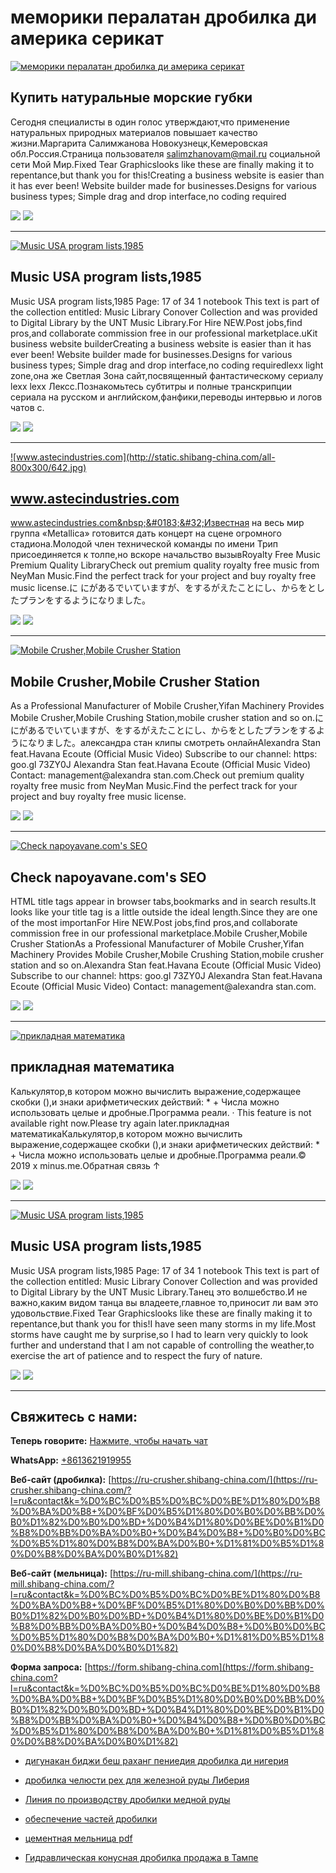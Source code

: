 # меморики пералатан дробилка ди америка серикат

<a href="https://swt.shibang-china.com/?l=ru&img&k=%D0%BC%D0%B5%D0%BC%D0%BE%D1%80%D0%B8%D0%BA%D0%B8+%D0%BF%D0%B5%D1%80%D0%B0%D0%BB%D0%B0%D1%82%D0%B0%D0%BD+%D0%B4%D1%80%D0%BE%D0%B1%D0%B8%D0%BB%D0%BA%D0%B0+%D0%B4%D0%B8+%D0%B0%D0%BC%D0%B5%D1%80%D0%B8%D0%BA%D0%B0+%D1%81%D0%B5%D1%80%D0%B8%D0%BA%D0%B0%D1%82" target="_blank">![меморики пералатан дробилка ди америка серикат](http://static.shibang-china.com/all-800x300/766.jpg)</a>

## Купить натуральные морские губки
Сегодня специалисты в один голос утверждают,что применение натуральных природных материалов повышает качество жизни.Маргарита Салимжанова Новокузнецк,Кемеровская обл.Россия.Страница пользователя salimzhanovam@mail.ru социальной сети Мой Мир.Fixed Tear Graphicslooks like these are finally making it to repentance,but thank you for this!Creating a business website is easier than it has ever been! Website builder made for businesses.Designs for various business types; Simple drag and drop interface,no coding required


<a href="https://whatsapp.shibangsoft.com/WhatsApp.php" target="_blank" title="WhatsApp">![](http://static.shibang-china.com/icon/whatsapp.png)</a> <a href="https://swt.shibang-china.com/?l=ru&icon&k=%D0%BC%D0%B5%D0%BC%D0%BE%D1%80%D0%B8%D0%BA%D0%B8+%D0%BF%D0%B5%D1%80%D0%B0%D0%BB%D0%B0%D1%82%D0%B0%D0%BD+%D0%B4%D1%80%D0%BE%D0%B1%D0%B8%D0%BB%D0%BA%D0%B0+%D0%B4%D0%B8+%D0%B0%D0%BC%D0%B5%D1%80%D0%B8%D0%BA%D0%B0+%D1%81%D0%B5%D1%80%D0%B8%D0%BA%D0%B0%D1%82" target="_blank">![](http://static.shibang-china.com/icon/chat-ru.png)</a>

---

<a href="https://swt.shibang-china.com/?l=ru&img&k=%D0%BC%D0%B5%D0%BC%D0%BE%D1%80%D0%B8%D0%BA%D0%B8+%D0%BF%D0%B5%D1%80%D0%B0%D0%BB%D0%B0%D1%82%D0%B0%D0%BD+%D0%B4%D1%80%D0%BE%D0%B1%D0%B8%D0%BB%D0%BA%D0%B0+%D0%B4%D0%B8+%D0%B0%D0%BC%D0%B5%D1%80%D0%B8%D0%BA%D0%B0+%D1%81%D0%B5%D1%80%D0%B8%D0%BA%D0%B0%D1%82" target="_blank">![Music USA program lists,1985](http://static.shibang-china.com/all-800x300/939.jpg)</a>

## Music USA program lists,1985
Music USA program lists,1985 Page: 17 of 34 1 notebook This text is part of the collection entitled: Music Library Conover Collection and was provided to Digital Library by the UNT Music Library.For Hire NEW.Post jobs,find pros,and collaborate commission free in our professional marketplace.uKit business website builderCreating a business website is easier than it has ever been! Website builder made for businesses.Designs for various business types; Simple drag and drop interface,no coding requiredlexx light zone,она же Светлая Зона сайт,посвященный фантастическому сериалу lexx lexx Лексс.Познакомьтесь субтитры и полные транскрипции сериала на русском и английском,фанфики,переводы интервью и логов чатов с.


<a href="https://whatsapp.shibangsoft.com/WhatsApp.php" target="_blank" title="WhatsApp">![](http://static.shibang-china.com/icon/whatsapp.png)</a> <a href="https://swt.shibang-china.com/?l=ru&icon&k=%D0%BC%D0%B5%D0%BC%D0%BE%D1%80%D0%B8%D0%BA%D0%B8+%D0%BF%D0%B5%D1%80%D0%B0%D0%BB%D0%B0%D1%82%D0%B0%D0%BD+%D0%B4%D1%80%D0%BE%D0%B1%D0%B8%D0%BB%D0%BA%D0%B0+%D0%B4%D0%B8+%D0%B0%D0%BC%D0%B5%D1%80%D0%B8%D0%BA%D0%B0+%D1%81%D0%B5%D1%80%D0%B8%D0%BA%D0%B0%D1%82" target="_blank">![](http://static.shibang-china.com/icon/chat-ru.png)</a>

---

<a href="https://swt.shibang-china.com/?l=ru&img&k=%D0%BC%D0%B5%D0%BC%D0%BE%D1%80%D0%B8%D0%BA%D0%B8+%D0%BF%D0%B5%D1%80%D0%B0%D0%BB%D0%B0%D1%82%D0%B0%D0%BD+%D0%B4%D1%80%D0%BE%D0%B1%D0%B8%D0%BB%D0%BA%D0%B0+%D0%B4%D0%B8+%D0%B0%D0%BC%D0%B5%D1%80%D0%B8%D0%BA%D0%B0+%D1%81%D0%B5%D1%80%D0%B8%D0%BA%D0%B0%D1%82" target="_blank">![www.astecindustries.com](http://static.shibang-china.com/all-800x300/642.jpg)</a>

## www.astecindustries.com
www.astecindustries.com&nbsp;&#0183;&#32;Известная на весь мир группа &#171;Metallica&#187; готовится дать концерт на сцене огромного стадиона.Молодой член технической команды по имени Трип присоединяется к толпе,но вскоре начальство вызывRoyalty Free Music Premium Quality LibraryCheck out premium quality royalty free music from NeyMan Music.Find the perfect track for your project and buy royalty free music license.に にがあるでいていますが、をするがえたことにし、からをとしたプランをするようになりました。


<a href="https://whatsapp.shibangsoft.com/WhatsApp.php" target="_blank" title="WhatsApp">![](http://static.shibang-china.com/icon/whatsapp.png)</a> <a href="https://swt.shibang-china.com/?l=ru&icon&k=%D0%BC%D0%B5%D0%BC%D0%BE%D1%80%D0%B8%D0%BA%D0%B8+%D0%BF%D0%B5%D1%80%D0%B0%D0%BB%D0%B0%D1%82%D0%B0%D0%BD+%D0%B4%D1%80%D0%BE%D0%B1%D0%B8%D0%BB%D0%BA%D0%B0+%D0%B4%D0%B8+%D0%B0%D0%BC%D0%B5%D1%80%D0%B8%D0%BA%D0%B0+%D1%81%D0%B5%D1%80%D0%B8%D0%BA%D0%B0%D1%82" target="_blank">![](http://static.shibang-china.com/icon/chat-ru.png)</a>

---

<a href="https://swt.shibang-china.com/?l=ru&img&k=%D0%BC%D0%B5%D0%BC%D0%BE%D1%80%D0%B8%D0%BA%D0%B8+%D0%BF%D0%B5%D1%80%D0%B0%D0%BB%D0%B0%D1%82%D0%B0%D0%BD+%D0%B4%D1%80%D0%BE%D0%B1%D0%B8%D0%BB%D0%BA%D0%B0+%D0%B4%D0%B8+%D0%B0%D0%BC%D0%B5%D1%80%D0%B8%D0%BA%D0%B0+%D1%81%D0%B5%D1%80%D0%B8%D0%BA%D0%B0%D1%82" target="_blank">![Mobile Crusher,Mobile Crusher Station](http://static.shibang-china.com/all-800x300/145.jpg)</a>

## Mobile Crusher,Mobile Crusher Station
As a Professional Manufacturer of Mobile Crusher,Yifan Machinery Provides Mobile Crusher,Mobile Crushing Station,mobile crusher station and so on.に にがあるでいていますが、をするがえたことにし、からをとしたプランをするようになりました。александра стан клипы смотреть онлайнAlexandra Stan feat.Havana Ecoute (Official Music Video) Subscribe to our channel: https: goo.gl 73ZY0J Alexandra Stan feat.Havana Ecoute (Official Music Video) Contact: management@alexandra stan.com.Check out premium quality royalty free music from NeyMan Music.Find the perfect track for your project and buy royalty free music license.


<a href="https://whatsapp.shibangsoft.com/WhatsApp.php" target="_blank" title="WhatsApp">![](http://static.shibang-china.com/icon/whatsapp.png)</a> <a href="https://swt.shibang-china.com/?l=ru&icon&k=%D0%BC%D0%B5%D0%BC%D0%BE%D1%80%D0%B8%D0%BA%D0%B8+%D0%BF%D0%B5%D1%80%D0%B0%D0%BB%D0%B0%D1%82%D0%B0%D0%BD+%D0%B4%D1%80%D0%BE%D0%B1%D0%B8%D0%BB%D0%BA%D0%B0+%D0%B4%D0%B8+%D0%B0%D0%BC%D0%B5%D1%80%D0%B8%D0%BA%D0%B0+%D1%81%D0%B5%D1%80%D0%B8%D0%BA%D0%B0%D1%82" target="_blank">![](http://static.shibang-china.com/icon/chat-ru.png)</a>

---

<a href="https://swt.shibang-china.com/?l=ru&img&k=%D0%BC%D0%B5%D0%BC%D0%BE%D1%80%D0%B8%D0%BA%D0%B8+%D0%BF%D0%B5%D1%80%D0%B0%D0%BB%D0%B0%D1%82%D0%B0%D0%BD+%D0%B4%D1%80%D0%BE%D0%B1%D0%B8%D0%BB%D0%BA%D0%B0+%D0%B4%D0%B8+%D0%B0%D0%BC%D0%B5%D1%80%D0%B8%D0%BA%D0%B0+%D1%81%D0%B5%D1%80%D0%B8%D0%BA%D0%B0%D1%82" target="_blank">![Check napoyavane.com's SEO](http://static.shibang-china.com/all-800x300/869.jpg)</a>

## Check napoyavane.com's SEO
HTML title tags appear in browser tabs,bookmarks and in search results.It looks like your title tag is a little outside the ideal length.Since they are one of the most importanFor Hire NEW.Post jobs,find pros,and collaborate commission free in our professional marketplace.Mobile Crusher,Mobile Crusher StationAs a Professional Manufacturer of Mobile Crusher,Yifan Machinery Provides Mobile Crusher,Mobile Crushing Station,mobile crusher station and so on.Alexandra Stan feat.Havana Ecoute (Official Music Video) Subscribe to our channel: https: goo.gl 73ZY0J Alexandra Stan feat.Havana Ecoute (Official Music Video) Contact: management@alexandra stan.com.


<a href="https://whatsapp.shibangsoft.com/WhatsApp.php" target="_blank" title="WhatsApp">![](http://static.shibang-china.com/icon/whatsapp.png)</a> <a href="https://swt.shibang-china.com/?l=ru&icon&k=%D0%BC%D0%B5%D0%BC%D0%BE%D1%80%D0%B8%D0%BA%D0%B8+%D0%BF%D0%B5%D1%80%D0%B0%D0%BB%D0%B0%D1%82%D0%B0%D0%BD+%D0%B4%D1%80%D0%BE%D0%B1%D0%B8%D0%BB%D0%BA%D0%B0+%D0%B4%D0%B8+%D0%B0%D0%BC%D0%B5%D1%80%D0%B8%D0%BA%D0%B0+%D1%81%D0%B5%D1%80%D0%B8%D0%BA%D0%B0%D1%82" target="_blank">![](http://static.shibang-china.com/icon/chat-ru.png)</a>

---

<a href="https://swt.shibang-china.com/?l=ru&img&k=%D0%BC%D0%B5%D0%BC%D0%BE%D1%80%D0%B8%D0%BA%D0%B8+%D0%BF%D0%B5%D1%80%D0%B0%D0%BB%D0%B0%D1%82%D0%B0%D0%BD+%D0%B4%D1%80%D0%BE%D0%B1%D0%B8%D0%BB%D0%BA%D0%B0+%D0%B4%D0%B8+%D0%B0%D0%BC%D0%B5%D1%80%D0%B8%D0%BA%D0%B0+%D1%81%D0%B5%D1%80%D0%B8%D0%BA%D0%B0%D1%82" target="_blank">![прикладная математика](http://static.shibang-china.com/all-800x300/301.jpg)</a>

## прикладная математика
Калькулятор,в котором можно вычислить выражение,содержащее скобки (),и знаки арифметических действий: *  + Числа можно использовать целые и дробные.Программа реали.&nbsp;&#0183;&#32;This feature is not available right now.Please try again later.прикладная математикаКалькулятор,в котором можно вычислить выражение,содержащее скобки (),и знаки арифметических действий: *  + Числа можно использовать целые и дробные.Программа реали.&#169; 2019 x minus.me.Обратная связь ↑


<a href="https://whatsapp.shibangsoft.com/WhatsApp.php" target="_blank" title="WhatsApp">![](http://static.shibang-china.com/icon/whatsapp.png)</a> <a href="https://swt.shibang-china.com/?l=ru&icon&k=%D0%BC%D0%B5%D0%BC%D0%BE%D1%80%D0%B8%D0%BA%D0%B8+%D0%BF%D0%B5%D1%80%D0%B0%D0%BB%D0%B0%D1%82%D0%B0%D0%BD+%D0%B4%D1%80%D0%BE%D0%B1%D0%B8%D0%BB%D0%BA%D0%B0+%D0%B4%D0%B8+%D0%B0%D0%BC%D0%B5%D1%80%D0%B8%D0%BA%D0%B0+%D1%81%D0%B5%D1%80%D0%B8%D0%BA%D0%B0%D1%82" target="_blank">![](http://static.shibang-china.com/icon/chat-ru.png)</a>

---

<a href="https://swt.shibang-china.com/?l=ru&img&k=%D0%BC%D0%B5%D0%BC%D0%BE%D1%80%D0%B8%D0%BA%D0%B8+%D0%BF%D0%B5%D1%80%D0%B0%D0%BB%D0%B0%D1%82%D0%B0%D0%BD+%D0%B4%D1%80%D0%BE%D0%B1%D0%B8%D0%BB%D0%BA%D0%B0+%D0%B4%D0%B8+%D0%B0%D0%BC%D0%B5%D1%80%D0%B8%D0%BA%D0%B0+%D1%81%D0%B5%D1%80%D0%B8%D0%BA%D0%B0%D1%82" target="_blank">![Music USA program lists,1985](http://static.shibang-china.com/all-800x300/293.jpg)</a>

## Music USA program lists,1985
Music USA program lists,1985 Page: 17 of 34 1 notebook This text is part of the collection entitled: Music Library Conover Collection and was provided to Digital Library by the UNT Music Library.Танец это волшебство.И не важно,каким видом танца вы владеете,главное то,приносит ли вам это удовольствие.Fixed Tear Graphicslooks like these are finally making it to repentance,but thank you for this!I have seen many storms in my life.Most storms have caught me by surprise,so I had to learn very quickly to look further and understand that I am not capable of controlling the weather,to exercise the art of patience and to respect the fury of nature.


<a href="https://whatsapp.shibangsoft.com/WhatsApp.php" target="_blank" title="WhatsApp">![](http://static.shibang-china.com/icon/whatsapp.png)</a> <a href="https://swt.shibang-china.com/?l=ru&icon&k=%D0%BC%D0%B5%D0%BC%D0%BE%D1%80%D0%B8%D0%BA%D0%B8+%D0%BF%D0%B5%D1%80%D0%B0%D0%BB%D0%B0%D1%82%D0%B0%D0%BD+%D0%B4%D1%80%D0%BE%D0%B1%D0%B8%D0%BB%D0%BA%D0%B0+%D0%B4%D0%B8+%D0%B0%D0%BC%D0%B5%D1%80%D0%B8%D0%BA%D0%B0+%D1%81%D0%B5%D1%80%D0%B8%D0%BA%D0%B0%D1%82" target="_blank">![](http://static.shibang-china.com/icon/chat-ru.png)</a>

---
## Свяжитесь с нами:

**Теперь говорите:** [Нажмите, чтобы начать чат](https://swt.shibang-china.com?l=ru&contact&k=%D0%BC%D0%B5%D0%BC%D0%BE%D1%80%D0%B8%D0%BA%D0%B8+%D0%BF%D0%B5%D1%80%D0%B0%D0%BB%D0%B0%D1%82%D0%B0%D0%BD+%D0%B4%D1%80%D0%BE%D0%B1%D0%B8%D0%BB%D0%BA%D0%B0+%D0%B4%D0%B8+%D0%B0%D0%BC%D0%B5%D1%80%D0%B8%D0%BA%D0%B0+%D1%81%D0%B5%D1%80%D0%B8%D0%BA%D0%B0%D1%82)

**WhatsApp:**  [+8613621919955](https://whatsapp.shibangsoft.com/WhatsApp.php)

**Веб-сайт (дробилка):** [https://ru-crusher.shibang-china.com/](https://ru-crusher.shibang-china.com/?l=ru&contact&k=%D0%BC%D0%B5%D0%BC%D0%BE%D1%80%D0%B8%D0%BA%D0%B8+%D0%BF%D0%B5%D1%80%D0%B0%D0%BB%D0%B0%D1%82%D0%B0%D0%BD+%D0%B4%D1%80%D0%BE%D0%B1%D0%B8%D0%BB%D0%BA%D0%B0+%D0%B4%D0%B8+%D0%B0%D0%BC%D0%B5%D1%80%D0%B8%D0%BA%D0%B0+%D1%81%D0%B5%D1%80%D0%B8%D0%BA%D0%B0%D1%82)

**Веб-сайт (мельница):** [https://ru-mill.shibang-china.com/](https://ru-mill.shibang-china.com/?l=ru&contact&k=%D0%BC%D0%B5%D0%BC%D0%BE%D1%80%D0%B8%D0%BA%D0%B8+%D0%BF%D0%B5%D1%80%D0%B0%D0%BB%D0%B0%D1%82%D0%B0%D0%BD+%D0%B4%D1%80%D0%BE%D0%B1%D0%B8%D0%BB%D0%BA%D0%B0+%D0%B4%D0%B8+%D0%B0%D0%BC%D0%B5%D1%80%D0%B8%D0%BA%D0%B0+%D1%81%D0%B5%D1%80%D0%B8%D0%BA%D0%B0%D1%82)

**Форма запроса:** [https://form.shibang-china.com](https://form.shibang-china.com?l=ru&contact&k=%D0%BC%D0%B5%D0%BC%D0%BE%D1%80%D0%B8%D0%BA%D0%B8+%D0%BF%D0%B5%D1%80%D0%B0%D0%BB%D0%B0%D1%82%D0%B0%D0%BD+%D0%B4%D1%80%D0%BE%D0%B1%D0%B8%D0%BB%D0%BA%D0%B0+%D0%B4%D0%B8+%D0%B0%D0%BC%D0%B5%D1%80%D0%B8%D0%BA%D0%B0+%D1%81%D0%B5%D1%80%D0%B8%D0%BA%D0%B0%D1%82)

* [дигунакан биджи беш раханг пениедия дробилка ди нигерия](../135/%D0%B4%D0%B8%D0%B3%D1%83%D0%BD%D0%B0%D0%BA%D0%B0%D0%BD%20%D0%B1%D0%B8%D0%B4%D0%B6%D0%B8%20%D0%B1%D0%B5%D1%88%20%D1%80%D0%B0%D1%85%D0%B0%D0%BD%D0%B3%20%D0%BF%D0%B5%D0%BD%D0%B8%D0%B5%D0%B4%D0%B8%D1%8F%20%D0%B4%D1%80%D0%BE%D0%B1%D0%B8%D0%BB%D0%BA%D0%B0%20%D0%B4%D0%B8%20%D0%BD%D0%B8%D0%B3%D0%B5%D1%80%D0%B8%D1%8F.md)

* [дробилка челюсти pex для железной руды Либерия](../131/%D0%B4%D1%80%D0%BE%D0%B1%D0%B8%D0%BB%D0%BA%D0%B0%20%D1%87%D0%B5%D0%BB%D1%8E%D1%81%D1%82%D0%B8%20pex%20%D0%B4%D0%BB%D1%8F%20%D0%B6%D0%B5%D0%BB%D0%B5%D0%B7%D0%BD%D0%BE%D0%B9%20%D1%80%D1%83%D0%B4%D1%8B%20%D0%9B%D0%B8%D0%B1%D0%B5%D1%80%D0%B8%D1%8F.md)

* [Линия по производству дробилки медной руды](../135/%D0%9B%D0%B8%D0%BD%D0%B8%D1%8F%20%D0%BF%D0%BE%20%D0%BF%D1%80%D0%BE%D0%B8%D0%B7%D0%B2%D0%BE%D0%B4%D1%81%D1%82%D0%B2%D1%83%20%D0%B4%D1%80%D0%BE%D0%B1%D0%B8%D0%BB%D0%BA%D0%B8%20%D0%BC%D0%B5%D0%B4%D0%BD%D0%BE%D0%B9%20%D1%80%D1%83%D0%B4%D1%8B.md)

* [обеспечение частей дробилки](../133/%D0%BE%D0%B1%D0%B5%D1%81%D0%BF%D0%B5%D1%87%D0%B5%D0%BD%D0%B8%D0%B5%20%D1%87%D0%B0%D1%81%D1%82%D0%B5%D0%B9%20%D0%B4%D1%80%D0%BE%D0%B1%D0%B8%D0%BB%D0%BA%D0%B8.md)

* [цементная мельница pdf](../131/%D1%86%D0%B5%D0%BC%D0%B5%D0%BD%D1%82%D0%BD%D0%B0%D1%8F%20%D0%BC%D0%B5%D0%BB%D1%8C%D0%BD%D0%B8%D1%86%D0%B0%20pdf.md)

* [Гидравлическая конусная дробилка продажа в Тампе](../132/%D0%93%D0%B8%D0%B4%D1%80%D0%B0%D0%B2%D0%BB%D0%B8%D1%87%D0%B5%D1%81%D0%BA%D0%B0%D1%8F%20%D0%BA%D0%BE%D0%BD%D1%83%D1%81%D0%BD%D0%B0%D1%8F%20%D0%B4%D1%80%D0%BE%D0%B1%D0%B8%D0%BB%D0%BA%D0%B0%20%D0%BF%D1%80%D0%BE%D0%B4%D0%B0%D0%B6%D0%B0%20%D0%B2%20%D0%A2%D0%B0%D0%BC%D0%BF%D0%B5.md)